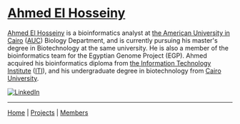 # [Ahmed El Hosseiny](https://github.com/ahmedelhosseiny)


[Ahmed El Hosseiny](https://scholar.google.com/citations?user=VmsV9r8AAAAJ&hl=en) is a bioinformatics analyst at [the American University in Cairo](https://www.aucegypt.edu/) ([AUC](https://www.aucegypt.edu/)) Biology Department, and is currently pursuing his master's degree in Biotechnology at the same university. He is also a member of the bioinformatics team for the Egyptian Genome Project (EGP). Ahmed acquired his bioinformatics diploma from [the Information Technology Institute](https://www.iti.gov.eg/) ([ITI](https://www.iti.gov.eg/)), and his undergraduate degree in biotechnology from [Cairo University](https://cu.edu.eg/).

[![LinkedIn](https://www.shareicon.net/data/32x32/2017/02/15/879213_media_512x512.png)](https://www.linkedin.com/in/ahmdabdelrhman/)
<!--[![Github](https://www.shareicon.net/data/32x32/2017/02/15/879217_media_512x512.png)](https://github.com/ahmedelhosseiny)
[![Twitter](https://www.shareicon.net/data/32x32/2017/02/15/879206_media_512x512.png)](https://twitter.com/AhmdAbdelrhman) 
[![Facebook](https://www.shareicon.net/data/32x32/2017/02/15/879219_media_512x512.png)](https://www.facebook.com/ahmdabdelrhman/)-->
---
[Home](/) | [Projects](/projects) | [Members](/members)

<!--{% include gtag.js %}-->
